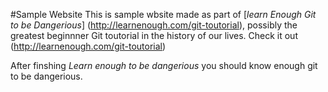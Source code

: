 #Sample Website
This is sample wbsite made as part of [*learn Enough Git to be Dangerious*] (http://learnenough.com/git-toutorial), possibly the greatest beginnner Git toutorial in the history of our lives.  Check it out (http://learnenough.com/git-toutorial)

After finshing *Learn enough to be dangerious* you should know enough git to be dangerious.